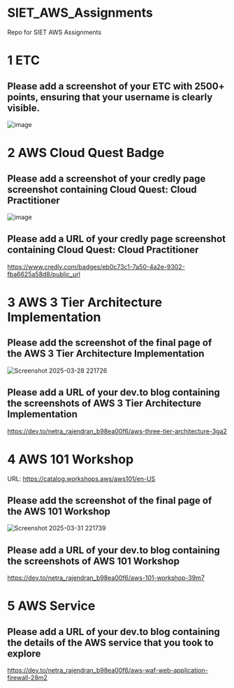 # SIET_AWS_Assignments
Repo for SIET AWS Assignments

# 1 ETC

## Please add a screenshot of your ETC with 2500+ points, ensuring that your username is clearly visible.
![image](https://github.com/user-attachments/assets/da060795-1ecc-4c4c-adba-0c38b7d4ee2e)

# 2 AWS Cloud Quest Badge

## Please add a screenshot of your credly page screenshot containing Cloud Quest: Cloud Practitioner
![image](https://github.com/user-attachments/assets/307b33e5-985b-4f25-9cbf-96acee576b65)


## Please add a URL of your credly page screenshot containing Cloud Quest: Cloud Practitioner
https://www.credly.com/badges/eb0c73c1-7a50-4a2e-9302-fba6625a58d8/public_url


# 3 AWS 3 Tier Architecture Implementation

## Please add the screenshot of the final page of the AWS 3 Tier Architecture Implementation
![Screenshot 2025-03-28 221726](https://github.com/user-attachments/assets/b9de0283-5dd3-4bc6-80f0-1aa6a77607b7)

## Please add a URL of your dev.to blog containing the screenshots of AWS 3 Tier Architecture Implementation
https://dev.to/netra_rajendran_b98ea00f6/aws-three-tier-architecture-3ga2

# 4 AWS 101 Workshop
URL: https://catalog.workshops.aws/aws101/en-US

## Please add the screenshot of the final page of the AWS 101 Workshop
![Screenshot 2025-03-31 221739](https://github.com/user-attachments/assets/0f71b822-21ba-4760-ab85-1ff774d8285e)

## Please add a URL of your dev.to blog containing the screenshots of AWS 101 Workshop
https://dev.to/netra_rajendran_b98ea00f6/aws-101-workshop-39m7


# 5 AWS Service

## Please add a URL of your dev.to blog containing the details of the AWS service that you took to explore
https://dev.to/netra_rajendran_b98ea00f6/aws-waf-web-application-firewall-28m2


